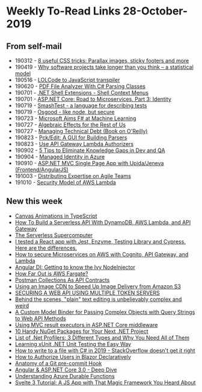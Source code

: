 # Weekly To-Read Links 28-October-2019

## From self-mail

* 190312 - [8 useful CSS tricks: Parallax images, sticky footers and more](https://medium.com/@bretcameron/parallax-images-sticky-footers-and-more-8-useful-css-tricks-eef12418f676)
* 190419 - [Why software projects take longer than you think – a statistical model](https://erikbern.com/2019/04/15/why-software-projects-take-longer-than-you-think-a-statistical-model.html)
* 190516 - [LOLCode to JavaScript transpiler](https://swizec.com/blog/lolcode-to-javascript-compiler-babel-macro/swizec/9083)
* 190620 - [PDF File Analyzer With C# Parsing Classes](https://www.codeproject.com/Articles/450254/PDF-File-Analyzer-With-Csharp-Parsing-Classes-Vers)
* 190701 - [.NET Shell Extensions - Shell Context Menus](https://www.codeproject.com/Articles/512956/NET-Shell-Extensions-Shell-Context-Menus)
* 190701 - [ASP.NET Core: Road to Microservices, Part 3: Identity](https://www.codeproject.com/Articles/5129264/ASP-NET-Core-Road-to-Microservices-Part-03-Identit)
* 190719 - [SmashTest - a language for describing tests](https://smashtest.io)
* 190719 - [Osgood - like node, but secure](https://dev.to/tlhunter/introducing-osgood-4k1m)
* 190723 - [Microsoft Aims F# at Machine Learning](https://visualstudiomagazine.com/articles/2019/04/10/fsharp-update.aspx?oly_enc_id=3982G1351167D9X)
* 190727 - [Algebraic Effects for the Rest of Us](https://overreacted.io/algebraic-effects-for-the-rest-of-us/)
* 190727 - [Managing Technical Debt (Book on O'Reilly)](https://learning.oreilly.com/library/view/managing-technical-debt/9780135646052/)
* 190823 - [Pck/Edit: A GUI for Building Parsers](https://www.codeproject.com/Articles/5164828/Pck-Edit-A-GUI-for-Building-Parsers)
* 190823 - [Use API Gateway Lambda Authorizers](https://docs.aws.amazon.com/apigateway/latest/developerguide/apigateway-use-lambda-authorizer.html)
* 190902 - [5 Tips to Eliminate Knowledge Gaps in Dev and QA](https://devops.com/5-tips-to-eliminate-knowledge-gaps-in-dev-and-qa/)
* 190904 - [Managed Identity in Azure](https://www.codemag.com/Article/1903021/Managed-Identity-in-Azure)
* 190910 - [ASP.NET MVC Single Page App with Upida/Jeneva (Frontend/AngularJS)](https://www.codeproject.com/Articles/686880/ASP-NET-MVC-Single-Page-App-with-Upida-Jeneva-Fron)
* 191003 - [Distributing Expertise on Agile Teams](https://www.agilealliance.org/wp-content/uploads/2016/08/Research.2014.Rejab_.Noble_.Allan_.pdf)
* 191010 - [Security Model of AWS Lambda](https://d1.awsstatic.com/whitepapers/Overview-AWS-Lambda-Security.pdf)

## New this week

* [Canvas Animations in TypeScript](https://codeburst.io/canvas-animations-in-typescript-97ba0163cb19)
* [How To Build a Serverless API With DynamoDB, AWS Lambda, and API Gateway](https://medium.com/better-programming/how-to-build-a-serverless-api-with-dynamodb-aws-lambda-and-api-gateway-d61ac63c27dd)
* [The Serverless Supercomputer](https://read.acloud.guru/https-medium-com-timawagner-the-serverless-supercomputer-555e93bbfa08)
* [I tested a React app with Jest, Enzyme, Testing Library and Cypress. Here are the differences.](https://medium.com/javascript-in-plain-english/i-tested-a-react-app-with-jest-testing-library-and-cypress-here-are-the-differences-3192eae03850)
* [How to secure Microservices on AWS with Cognito, API Gateway, and Lambda](https://medium.com/free-code-camp/how-to-secure-microservices-on-aws-with-cognito-api-gateway-and-lambda-4bfaa7a6583c)
* [Angular DI: Getting to know the Ivy NodeInjector](https://blog.angularindepth.com/angular-di-getting-to-know-the-ivy-nodeinjector-33b815642a8e)
* [How Far Out is AWS Fargate?](https://read.iopipe.com/how-far-out-is-aws-fargate-a2409d2f9bc7)
* [Postman Collections As API Contracts](https://blog.getpostman.com/2019/10/24/postman-collections-as-api-contracts/)
* [Using an Image CDN to Speed Up Image Delivery from Amazon S3](https://scotch.io/tutorials/using-an-image-cdn-to-speed-up-image-delivery-from-amazon-s3)
* [SECURING A WEB API USING MULTIPLE TOKEN SERVERS](https://damienbod.com/2019/10/25/securing-a-web-api-using-multiple-token-servers/)
* [Behind the scenes, "plain" text editing is unbelievably complex and weird](https://boingboing.net/2019/10/29/backwards-in-heels.html)
* [A Custom Model Binder for Passing Complex Objects with Query Strings to Web API Methods](https://www.codeproject.com/Articles/701182/A-Custom-Model-Binder-for-Passing-Complex-Objects)
* [Using MVC result executors in ASP.NET Core middleware](https://kristian.hellang.com/using-mvc-result-executors-in-middleware/)
* [10 Handy NuGet Packages for Your Next .NET Project](https://dustinewers.com/handy-nuget-packages/)
* [List of .Net Profilers: 3 Different Types and Why You Need All of Them](https://stackify.com/three-types-of-net-profilers/)
* [Learning xUnit .NET Unit Testing the Easy Way](http://dontcodetired.com/blog/post/Learning-xUnit-NET-Unit-Testing-the-Easy-Way)
* [How to write to a file with C# in 2019 - StackOverflow doesn't get it right](https://blog.elmah.io/how-to-write-to-a-file-with-csharp-in-2019-stackoverflow-doesnt-get-it-right/)
* [How to Authorize Users in Blazor Declaratively](https://visualstudiomagazine.com/articles/2019/10/25/authorizing-users-in-blazor.aspx)
* [Anatomy of a Git pre-commit Hook](https://georgestocker.com/2019/10/31/anatomy-of-a-git-pre-commit-hook/)
* [Angular & ASP.NET Core 3.0 - Deep Dive](https://www.infoq.com/articles/Angular-Core-3/)
* [Understanding Azure Durable Functions](http://dontcodetired.com/blog/?tag=durfuncseries&page=2)
* [Svelte 3 Tutorial: A JS App with That Magic Framework You Heard About](https://snipcart.com/blog/svelte-js-framework-tutorial)
